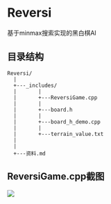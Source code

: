 # Reversi
基于minmax搜索实现的黑白棋AI

## 目录结构
```
Reversi/
  |
  +---_includes/
  |       |
  |       +---ReversiGame.cpp
  |       |
  |       +---board.h
  |       |
  |       +---board_h_demo.cpp
  |       |
  |       +---terrain_value.txt
  |
  |
  +---资料.md
```

## ReversiGame.cpp截图
![](https://i.loli.net/2020/01/09/elHK2zmAindw3ZX.jpg)
